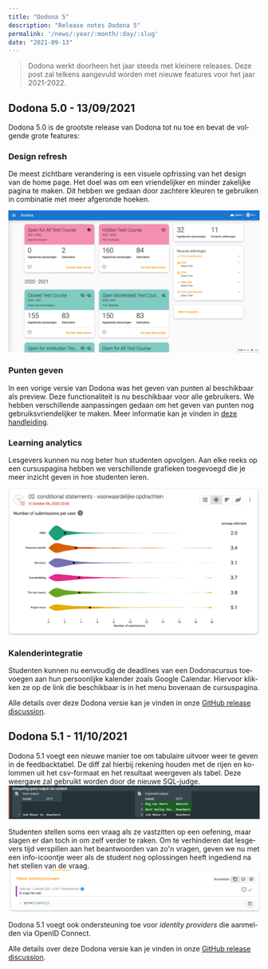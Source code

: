 ```yaml
---
title: "Dodona 5"
description: "Release notes Dodona 5"
permalink: '/news/:year/:month/:day/:slug'
date: "2021-09-13"
---
```


<NewsHeader :title="$frontmatter.title" :date="$frontmatter.date" lang="nl" />

> Dodona werkt doorheen het jaar steeds met kleinere releases. Deze post zal telkens aangevuld worden met nieuwe features voor het jaar 2021-2022.

## Dodona 5.0 - 13/09/2021

Dodona 5.0 is de grootste release van Dodona tot nu toe en bevat de volgende grote features:

### Design refresh

De meest zichtbare verandering is een visuele opfrissing van het design van de home page. Het doel was om een vriendelijker en minder zakelijke pagina te maken. Dit hebben we gedaan door zachtere kleuren te gebruiken in combinatie met meer afgeronde hoeken.

![Design refresh](./design-refresh.png)


### Punten geven

In een vorige versie van Dodona was het geven van punten al beschikbaar als preview. Deze functionaliteit is nu beschikbaar voor alle gebruikers. We hebben verschillende aanpassingen gedaan om het geven van punten nog gebruiksvriendelijker te maken. Meer informatie kan je vinden in [deze handleiding](/nl/guides/teachers/grading).

### Learning analytics

Lesgevers kunnen nu nog beter hun studenten opvolgen. Aan elke reeks op een cursuspagina hebben we verschillende grafieken toegevoegd die je meer inzicht geven in hoe studenten leren.

![Learning analytics](./learning-analytics.png)

### Kalenderintegratie
Studenten kunnen nu eenvoudig de deadlines van een Dodonacursus toevoegen aan hun persoonlijke kalender zoals Google Calendar. Hiervoor klikken ze op de link die beschikbaar is in het menu bovenaan de cursuspagina.

Alle details over deze Dodona versie kan je vinden in onze [GitHub release discussion](https://github.com/dodona-edu/dodona/discussions/3102).

## Dodona 5.1 - 11/10/2021

Dodona 5.1 voegt een nieuwe manier toe om tabulaire uitvoer weer te geven in de feedbacktabel. De diff zal hierbij rekening houden met de rijen en kolommen uit het csv-formaat en het resultaat weergeven als tabel. Deze weergave zal gebruikt worden door de nieuwe SQL-judge.
![csv diff](./csv-diff.png)

Studenten stellen soms een vraag als ze vastzitten op een oefening, maar slagen er dan toch in om zelf verder te raken. Om te verhinderen dat lesgevers tijd verspillen aan het beantwoorden van zo'n vragen, geven we nu met een info-icoontje weer als de student nog oplossingen heeft ingediend na het stellen van de vraag.
![image](./info-question.png)

Dodona 5.1 voegt ook ondersteuning toe voor *identity providers* die aanmelden via OpenID Connect.

Alle details over deze Dodona versie kan je vinden in onze [GitHub release discussion](https://github.com/dodona-edu/dodona/discussions/3155).
